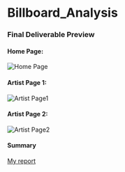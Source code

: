 # Billboard_Analysis

### Final Deliverable Preview

#### Home Page:
![Home Page](https://github.com/srli3/inls620-billboard_analysis/blob/master/preview1.png)

#### Artist Page 1:
![Artist Page1](https://github.com/srli3/inls620-billboard_analysis/blob/master/preview2.png)

#### Artist Page 2:
![Artist Page2](https://github.com/srli3/inls620-billboard_analysis/blob/master/preview3.png)

#### Summary 
  [My report](https://github.com/srli3/Billboard_Analysis/blob/master/Billboard%20HOT%20100%20report.pdf)
